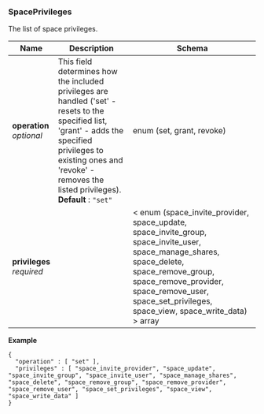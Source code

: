 
<a name="spaceprivileges"></a>
### SpacePrivileges
The list of space privileges.


|Name|Description|Schema|
|---|---|---|
|**operation**  <br>*optional*|This field determines how the included privileges are handled ('set' - resets to the specified list, 'grant' - adds the specified privileges to existing ones and 'revoke' - removes the listed privileges).  <br>**Default** : `"set"`|enum (set, grant, revoke)|
|**privileges**  <br>*required*||< enum (space_invite_provider, space_update, space_invite_group, space_invite_user, space_manage_shares, space_delete, space_remove_group, space_remove_provider, space_remove_user, space_set_privileges, space_view, space_write_data) > array|

**Example**
```
{
  "operation" : [ "set" ],
  "privileges" : [ "space_invite_provider", "space_update", "space_invite_group", "space_invite_user", "space_manage_shares", "space_delete", "space_remove_group", "space_remove_provider", "space_remove_user", "space_set_privileges", "space_view", "space_write_data" ]
}
```



